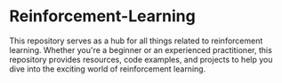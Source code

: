 # Reinforcement-Learning
 This repository serves as a hub for all things related to reinforcement learning. Whether you're a beginner or an experienced practitioner, this repository provides resources, code examples, and projects to help you dive into the exciting world of reinforcement learning.
